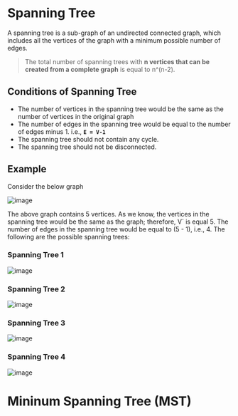 # Spanning Tree

A spanning tree is a sub-graph of an undirected connected graph, which includes all the vertices of the graph with a minimum possible number of edges.

> The total number of spanning trees with **n vertices that can be created from a complete graph** is equal to n^(n-2).

## Conditions of Spanning Tree

- The number of vertices in the spanning tree would be the same as the number of vertices in the original graph
- The number of edges in the spanning tree would be equal to the number of edges minus 1. i.e., **`E = V-1`**
- The spanning tree should not contain any cycle.
- The spanning tree should not be disconnected.

## Example 

Consider the below graph

![image](https://user-images.githubusercontent.com/70228962/173319376-84dcaa7d-3630-4b2f-a7d3-20d81466dae1.png)

The above graph contains 5 vertices. As we know, the vertices in the spanning tree would be the same as the graph; therefore, V` is equal 5. The number of edges in the spanning tree would be equal to (5 - 1), i.e., 4. The following are the possible spanning trees:

### Spanning Tree 1

![image](https://user-images.githubusercontent.com/70228962/173319468-361617e7-245a-4124-a7af-dfbc49e650b4.png)

### Spanning Tree 2

![image](https://user-images.githubusercontent.com/70228962/173319496-353ee1b3-9f04-4e71-b681-84b3c5e0a868.png)

### Spanning Tree 3

![image](https://user-images.githubusercontent.com/70228962/173319521-d81f586e-ff18-4cbf-9c4b-e72a98748375.png)

### Spanning Tree 4

![image](https://user-images.githubusercontent.com/70228962/173319558-16c746bd-273b-452a-a2b8-f83f24edf2fa.png)

# Mininum Spanning Tree (MST)


